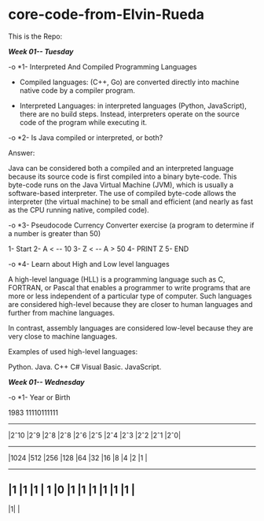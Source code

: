 # core-code-from-Elvin-Rueda

This is the Repo:

****_Week 01-- Tuesday_****


-o *1- Interpreted And Compiled Programming Languages

* Compiled languages: (C++, Go) are converted directly into machine native code by a compiler program.

* Interpreted Languages: in interpreted languages (Python, JavaScript), there are no build steps. Instead, interpreters operate on the source code of the program while executing it.


-o *2- Is Java compiled or interpreted, or both? 

Answer:

Java can be considered both a compiled and an interpreted language because its source code is first compiled into a binary byte-code. This byte-code runs on the Java Virtual Machine (JVM), which is usually a software-based interpreter. The use of compiled byte-code allows the interpreter (the virtual machine) to be small and efficient (and nearly as fast as the CPU running native, compiled code). 


-o *3- Pseudocode Currency Converter exercise (a program to determine if a number is greater than 50)

   1- Start
   2- A < -- 10
   3- Z < -- A > 50
   4- PRINT Z
   5- END
   

-o *4- Learn about High and Low level languages


A high-level language (HLL) is a programming language such as C, FORTRAN, or Pascal that enables a programmer to write programs that are more or less independent of a particular type of computer. Such languages are considered high-level because they are closer to human languages and further from machine languages.

In contrast, assembly languages are considered low-level because they are very close to machine languages.


Examples of used high-level languages:

Python.
Java.
C++
C#
Visual Basic.
JavaScript.


**_Week 01-- Wednesday_**

-o *1- Year or Birth

1983	11110111111			

 ----- ---- ---- ---- ---- ---- ---- ---- ---- ---- --- 
|2ˆ10 |2ˆ9 |2ˆ8 |2ˆ8 |2ˆ6 |2ˆ5 |2ˆ4	|2ˆ3 |2ˆ2 |2ˆ1	|2ˆ0|
 ----- ----- --- ---- ---- ---- ---- ---- ---- ---- ---
|1024 |512 |256 |128 |64  |32	 |16	|8	  |4	 |2	|1  |
 ----- ---------------------------------------------------
|1	   |1	  |1	 | 1  |0	  |1	 |1	|1	  |1	 |1	|1  |
---------------------------------------------------------


|1|
|



   

